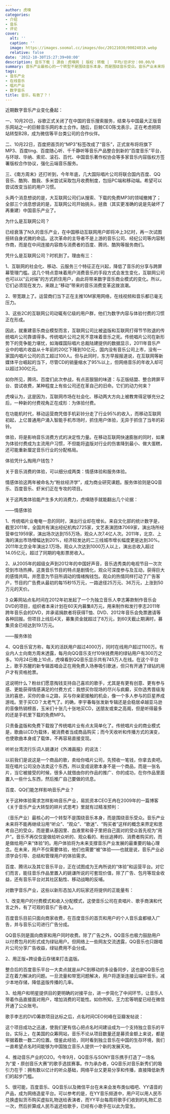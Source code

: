 ```yaml
---
author: 虎嗅
categories:
- 介绍
- 音乐
- 评论
cover:
  alt: ''
  caption: ''
  image: https://images.soomal.cc/images/doc/20121030/00024010.webp
  relative: false
date: '2012-10-30T15:27:39+08:00'
description: 音乐下载 | 源自：虎嗅网 | 版权：转载 |  平均/总评分：00.00/0
summary: 音乐产业最核心的一个转型不是围绕音乐本身，而是围绕音乐受众。音乐产业未来将不能再继续沿用“听众”、“观众”、“歌迷”、“购买者”这样的概念来界定和思考自己的受众，而是要从基因里、血液里和骨子里把自己面对的受众首先视为“用户”。音乐不再仅仅是做给听众听的、观众看的、粉丝追捧的、消费者购买的，而是做给用户来“体验”的……
tags:
- 音乐产业
- 在线音乐
- 唱片产业
- 数字音乐
title: 音乐，有救了？！
---
```


近期数字音乐产业变化叠起：

一、10月20日，谷歌正式关闭了在中国的音乐搜索服务，结束与中国最大正版音乐网站之一的巨鲸音乐网的本土合作。随后，巨鲸CEO陈戈表示，正在考虑把网站转型B2B，成为微信等平台类公司的合作伙伴。

二、10月22日，百度把首页的“MP3”标签改成了“音乐”，正式宣布将将旗下MP3、百度ting、百度随心听、千千静听等音乐产品整合到新的“百度音乐”平台，与环球、华纳、索尼、滚石、百代、中国音乐著作权协会等多家音乐内容版权方签署版权合作协议，强化云端音乐服务。

三、《南方周末》还打听到，今年年底，几大国际唱片公司将联合国内百度、QQ音乐、酷狗、酷我、多米尝试采取包月收费制度，包括PC端和移动端。希望可以尝试改变当前的用户习惯。

头两个消息想说的是，大互联网公司们从搜索、下载的免费MP3的领域撤摊了；全部三个消息想说的是，互联网公司开始挑头，拯救（其实更准确的说是先破坏了再重建）中国音乐产业了。

为什么是互联网公司？

已经衰落了N久的音乐产业，在中国移动互联网用户即将冲上3亿时，再一次试图扭转自身式微的命运。这次革命的主导者不是上游的音乐公司、经纪公司等内容制作商，而是在中间连接内容商与消费者的百度、腾讯、酷狗等服务商们。

凭什么是互联网公司？时机到了。理由有三：

1、互联网的社会化、移动、云服务三个特征正在兴起，降低了音乐的分享与跨屏幕管理门槛。这几个特点意味着用户消费音乐的手段方式会发生变化，互联网公司也可以以“云对端”的方式抓住用户，由此将带来数字音乐商业模式的变化。所以，它们必须现在发力，来跟上“移动”带来的音乐消费变革这拨浪潮。

2、带宽跟上了。运营商们当下正在主推10M家用网络，在线视频和音乐都已毫无压力。

3、这些2C的互联网公司动辄有亿级的用户群，他们为数字内容与体验付费的习惯正在形成。

因此，就重建音乐商业模型而言，互联网公司比被盗版和互联网打得节节败退的传统唱片公司靠谱得多。传统唱片公司之死不意味着音乐之死。传统唱片公司在新形势下的竞争能力堪忧，如海蝶国际唱片总裁陆建提供的数据显示，2011年音乐产业中的唱片收益从十年前的20亿下降到10亿元，国内没有音乐公司上市，没有一家国内唱片公司的员工超过100人。但与此同时，东方早报报道说，在互联网等新媒体平台崛起的当下，尽管CD的销量缩水了95%以上，但网络音乐的年收入却可以超过300亿元。

如你所见，腾讯、百度们此次参战，有点恶狠狠的味道：与正版结盟、整合跨屏平台、尝试收费，某种程度上有些公司还在革自己的旧命。它们的动力何来？

虎嗅认为，这是因为，互联网市场在社会化、移动两大方向上被教育得足够充分之后，一种新的付费视角正在成形：为体验付费。

在功能机时代，移动运营商凭借手机彩铃分走了行业95%的收入，而移动互联网初起，上亿普通用户涌入智能手机市场时，抓住用户体验，无异于抓住了当年的彩铃。

体验，将是影响音乐消费方式的决定性力量。在移动互联网快速膨胀的同时，如果为体验付费成为主流用户习惯，不但能将盗版对行业的伤害降到最小、做大蛋糕，还可能重新厘定音乐行业的分配格局。

体验凭什么掏用户钱包？

关于音乐消费的体验，可以细分成两类：情感体验和服务体验。

情感体验这两年被命名为“粉丝经济学”，成为商业研究课题。服务体验则是QQ音乐、百度音乐、虾米们正在专攻的项目。

关于这两类体验能产生多大的消费力，虎嗅随手就能翻出几个论据：

――情感体验

1、传统唱片业奄奄一息的同时，演出行业却在增长。来自文化部的统计数字是，截至2011年，全国共有演出经纪机构2725家，文艺表演团体7069家，演出场所经营单位1959家，演出场次达到155万场，观众人次7.4亿人次。2011年，北京、上海的演出市场增幅达到20%，经济较发达的二三线城市增长幅度更是达到30%。2011年北京全年演出2.1万场，观众人次达到1000万人以上，演出总收入超过14.05亿元，超过了同期的电影票房收入。

2、从2005年的超级女声到2012年的中国好声音，音乐选秀类的电视节目一次次受到市场热捧。这类音乐节目的特点是剧情化，观众可深度参与及互动，获得巨大的感情共鸣，并愿意为节目所调动的情绪掏钱包。观众的热情同样打动了广告客户，节目的广告费从最初的每15秒15万元，一路途径25万元、36万元，上涨到50万元的天价。

3 众筹网站点名时间在2012年初发起了一个为独立音乐人李志筹款制作音乐会DVD的项目，组织者本来计划在60天内募集8万元，用来制作和发行李志2011年跨年音乐会的DVD，并承诺捐款者将获得T恤、DVD、2012年音乐会免票邀请等各种回报。但项目上线后4天，募集资金就超过了8万元，到60天截止期满时，募集资金已经达到19.1万元。

――服务体验

4、QQ音乐官方称，每天的活跃用户超过4000万，同时在线用户超过1100万。有业内人士向南方周末透露，每月向QQ音乐支付10块钱费用的绿钻用户有300万之多。10月24日晚上10点，虎嗅看到QQ音乐显示共有745万人在线。在这个平台上，歌手苏醒的新专辑首唱会正在用免费入场券吸引歌迷，但只有开通了绿钻的用户才有资格抢票。

这说明什么？粉丝们愿意掏钱支持自己喜欢的歌手，尤其是有更有创意、更有参与感、更能获得情感满足的付费方式：我想买你现场的尽兴与疯癫，买你选秀晋级淘汰的喜悲，买你的奋斗之路，买与你亲密接触的机会，像一个多人参与的巨星养成游戏。至于买CD？太老气了。的确，李宇春每张发新专辑还是会稳居卓越亚马逊的音像热销榜首，玉米们十张几十张地买CD，送朋友或束之高阁，但是听得最多的还是手机里下载的免费MP3。

只责备盗版和免费下载毁了传统唱片业有点太简单化了。传统唱片业的商业模式是，歌曲以CD为载体，被消费者当成商品购买；而今天收听和传播方式的演变，也使歌曲本身成了载体，不再容易直接变现。

听听台湾流行乐词人姚谦对《外滩画报》的说法：


以前我们是说这是一个商品的歌，卖给你唱片公司，先预收一笔钱，你拿去卖吧。现在唱片公司没办法卖这个东西，所以变成说歌本身不是一个商品，而是一张名片，当它被接受的时候，很多人就借由你的作品的推广、你的成功，在你作品里面置入一些什么东西，然后推广自己要做的讯息。


百度、QQ们能怎样影响音乐产业？

关于这种体验需求怎样影响音乐产业，易凯资本CEO王冉在2009年的一篇博客《关于音乐产业大转型的碎片式思考》里就有过精准预判：


（音乐产业）最核心的一个转型不是围绕音乐本身，而是围绕音乐受众。音乐产业未来将不能再继续沿用“听众”、“观众”、“歌迷”、“购买者”这样的概念来界定和思考自己的受众，而是要从基因里、血液里和骨子里把自己面对的受众首先视为“用户”。音乐不再仅仅是做给听众听的、观众看的、粉丝追捧的、消费者购买的，而是做给用户来“体验”的。用户体验将为未来支撑音乐产业发展的最重要的轴心理念。在未来，用户不仅需要体验，他们也需要“被”体验――也就是说，音乐产业必须学会引导、总结和管理用户的体验需求。


百度、腾讯以及其它音乐平台，正在试图成为王冉所说的“体验”和运营平台。对它们而言，能往音乐作品里置入的姚谦所说的可套现价值，除了广告、包月等现金收益，还有音乐平台对其社区黏性、移动战略的反哺。

对数字音乐产业，这些以新形态加入的玩家还将提供的正能量有：

1、改变用户的付费模式和收入分配模式，这使音乐公司在卖唱片、歌手商演和代言之外，有了可观的音乐广告收入。

百度音乐目前只面向商家收费，在百度音乐的首页和用户的个人音乐盒都植入广告，并与音乐公司进行广告分成。

QQ音乐则是面向商家和用户同时收费。除了广告之外，QQ音乐也极力鼓励用户以付费包月的形式成为绿钻用户。但网络上一些网友交流透露，QQ音乐也只跟唱片公司分享广告收益，绿钻费用不会分成。

2、用正版+跨设备云存储来打击盗版。

整合后的百度音乐平台一大卖点就是从PC到移动的多设备同步，这也是QQ音乐也正在着力解决的问题。一旦流量和带宽问题解决，用户将逐渐连接云端听音乐，减少本地存储，降低盗版传播的几率。

3、给用户和明星提供目的更明确的对接平台，进一步简化了中间环节，让音乐人带着作品直接面对用户，增加消费的可能性。如你所知，王力宏等明星已经在微信开通了公众账号。

歌手李志的DVD筹款项目达标之后，点名时间CEO何峰在豆瓣发帖说：


这个项目成功之迅速，使我们更有信心把点名时间建设成为一个支持独立音乐的平台。实际上，在美国的众筹网站，音乐不论从项目数量还是募资金额上来说，都是牢据着数一数二的位置。借鉴此经验，同时看到独立音乐在中国的生存环境，我们一直希望点名时间能够为中国独立音乐人提供一个新的发展天地。


4、推动音乐产业的O2O。今年9月，QQ音乐与SONY音乐携手打造了一场名为“爱・原创音乐大赛”的歌手选拔赛事。作为承办者，QQ音乐对音乐新秀们的吸引力在于：拥有数以亿计的听众基础，网络平台又更易分享和传播，直接降低新秀们的起步门槛。

5、很可能，百度音乐、QQ音乐以及微信平台在未来会发布类似唱吧、YY语音的产品，成为网络造星平台。可以参考的是，在YY音乐频道中，用户可以用人民币兑换虚拟货币购买虚拟礼物送给表演者，而YY平台每周将歌手们收到的礼物汇总一次，然后折算成人民币返还给歌手，已经有小歌手在以此为营生。